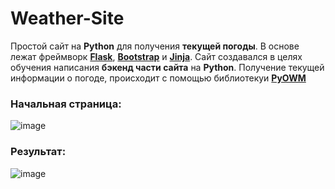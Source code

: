# Weather-Site
Простой сайт на **Python** для получения **текущей погоды**. В основе лежат фреймворк **[Flask](https://ru.wikipedia.org/wiki/Flask_(%D0%B2%D0%B5%D0%B1-%D1%84%D1%80%D0%B5%D0%B9%D0%BC%D0%B2%D0%BE%D1%80%D0%BA))**, **[Bootstrap](https://getbootstrap.com/)** и **[Jinja](https://ru.wikipedia.org/wiki/Jinja)**. Сайт создавался в целях обучения написания **бэкенд части сайта** на **Python**. Получение текущей информации о погоде, происходит с помощью библиотекуи **[PyOWM](https://pyowm.readthedocs.io/en/latest/)**

### Начальная страница:

![image](https://user-images.githubusercontent.com/78260779/142764759-a9e9acb5-9238-487a-91bc-a48c3cb0d445.png)


### Результат:

![image](https://user-images.githubusercontent.com/78260779/142764663-c02843ea-f47c-4373-b2d6-cc08fb4e495b.png)

  
